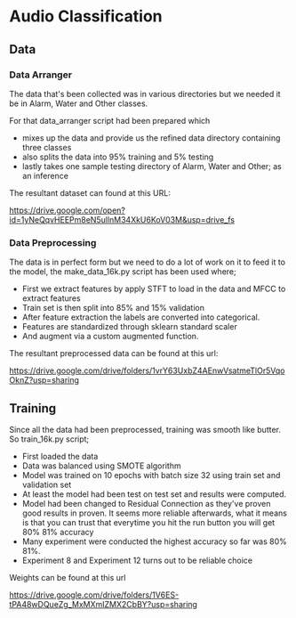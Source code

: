 # Audio Classification

## Data 

### Data Arranger

The data that's been collected was in various directories but we needed it be in Alarm, Water and Other classes.

For that data_arranger script had been prepared which

- mixes up the data and provide us the refined data directory containing three classes
- also splits the data into 95% training and 5% testing
- lastly takes one sample testing directory of Alarm, Water and Other; as an inference

The resultant dataset can found at this URL:

https://drive.google.com/open?id=1yNeQqvHEEPm8eN5ullnM34XkU6KoV03M&usp=drive_fs

### Data Preprocessing

The data is in perfect form but we need to do a lot of work on it to feed it to the model, the make_data_16k.py script has been used where;

- First we extract features by apply STFT to load in the data and MFCC to extract features
- Train set is then split into 85% and 15% validation
- After feature extraction the labels are converted into categorical.
- Features are standardized through sklearn standard scaler
- And augment via a custom augmented function.

The resultant preprocessed data can be found at this url:

https://drive.google.com/drive/folders/1vrY63UxbZ4AEnwVsatmeTlOr5VqoOknZ?usp=sharing

## Training

Since all the data had been preprocessed, training was smooth like butter. So train_16k.py script;

- First loaded the data
- Data was balanced using SMOTE algorithm
- Model was trained on 10 epochs with batch size 32 using train set and validation set
- At least the model had been test on test set and results were computed.
- Model had been changed to Residual Connection as they've proven good results in proven. It seems more reliable afterwards, what it means is that you can trust that everytime you hit the run button you will get 80% 81% accuracy
- Many experiment were conducted the highest accuracy so far was 80% 81%.
- Experiment 8 and Experiment 12 turns out to be reliable choice

Weights can be found at this url

https://drive.google.com/drive/folders/1V6ES-tPA48wDQueZg_MxMXmIZMX2CbBY?usp=sharing
